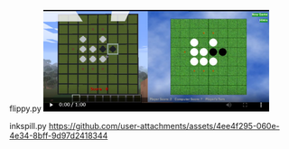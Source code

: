 flippy.py
[<img src="./resources/2024-06-20_202409.png" width="400">](https://github.com/Naohiro2g/python-games/assets/587586/c3f1f851-96d5-405e-8e9a-0e080608132c)

inkspill.py
https://github.com/user-attachments/assets/4ee4f295-060e-4e34-8bff-9d97d2418344

